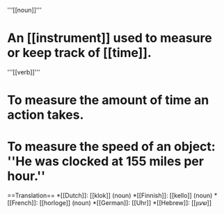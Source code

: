'''[[noun]]'''

# An [[instrument]] used to measure or keep track of [[time]].

'''[[verb]]'''

# To measure the amount of time an action takes.
# To measure the speed of an object: ''He was clocked at 155 miles per hour.''

==Translation==
*[[Dutch]]: [[klok]] (noun)
*[[Finnish]]: [[kello]] (noun)
*[[French]]: [[horloge]] (noun)
*[[German]]: [[Uhr]]
*[[Hebrew]]: [[שעון]]